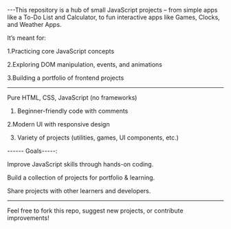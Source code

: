 ---This repository is a hub of small JavaScript projects – from simple apps like a To-Do List and Calculator, to fun interactive apps like Games, Clocks, and Weather Apps.

It’s meant for:

1.Practicing core JavaScript concepts

2.Exploring DOM manipulation, events, and animations

3.Building a portfolio of frontend projects

--------
Pure HTML, CSS, JavaScript (no frameworks)

1. Beginner-friendly code with comments

2.Modern UI with responsive design

3. Variety of projects (utilities, games, UI components, etc.)

------ Goals-----:

Improve JavaScript skills through hands-on coding.

Build a collection of projects for portfolio & learning.

Share projects with other learners and developers.

-------------------------------------------------------------------------
Feel free to fork this repo, suggest new projects, or contribute improvements!
